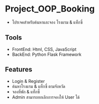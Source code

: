 # Project_OOP_Booking
- โปรเจคสำหรับค้นหาและจอง โรงแรม & แท็กซี่ 

## Tools

- FrontEnd: Html, CSS, JavaScript
- BackEnd: Python Flask Framework


## Features

- Login & Register
- ค้นหาโรงแรม & แท็กซี่ ตามจังหวัด
- จองที่พัก & แท็กซี่
- Admin สามารถยกเลิกการจองให้ User ได้


